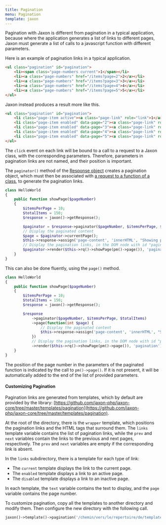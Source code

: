 ```yaml
---
title: Pagination
menu: Pagination
template: jaxon
---
```


Pagination with Jaxon is different from pagination in a typical application, because where the application generates a list of links to different pages, Jaxon must generate a list of calls to a javascript function with different parameters.

Here is an example of pagination links in a typical application.

```html
<ul class="pagination" id="pagination">
    <li><span class="page-numbers current">1</span></li>
    <li><a class="page-numbers" href="/items?page=2">2</a></li>
    <li><a class="page-numbers" href="/items?page=3">3</a></li>
    <li><a class="page-numbers" href="/items?page=4">4</a></li>
    <li><a class="page-numbers" href="/items?page=5">5</a></li>
</ul>
```

Jaxon instead produces a result more like this.

```html
<ul class="pagination" id="pagination">
    <li class="page-item active"><a class="page-link" role="link">1</a></li>
    <li class="page-item enabled" data-page="2"><a class="page-link" role="link">5</a></li>
    <li class="page-item enabled" data-page="3"><a class="page-link" role="link">5</a></li>
    <li class="page-item enabled" data-page="4"><a class="page-link" role="link">5</a></li>
    <li class="page-item enabled" data-page="5"><a class="page-link" role="link">5</a></li>
</ul>
```

The `click` event on each link will be bound to a call to a request to a Jaxon class, with the corresponding parameters.
Therefore, parameters in pagination links are not named, and their position is important.

The `paginator()` method of the [Response object](../responses.html) creates a pagination object, which must then be associated with [a request to a function of a class](../../call-factory/functions.html), to generate the pagination links.

```php
class HelloWorld
{
    public function showPage($pageNumber)
    {
        $itemsPerPage = 10;
        $totalItems = 150;
        $response = jaxon()->getResponse();

        $paginator = $response->paginator($pageNumber, $itemsPerPage, $totalItems);
        // Display the paginated content
        $page = $paginator->currentPage();
        $this->response->assign('page-content', 'innerHTML', "Showing page number $page");
        // Display the pagination links, in the DOM node with id "pagination"
        $paginator->render($this->rq()->showPage(pm()->page()), 'pagination');
    }
}
```

This can also be done fluently, using the `page()` method.

```php
class HelloWorld
{
    public function showPage($pageNumber)
    {
        $itemsPerPage = 10;
        $totalItems = 150;
        $response = jaxon()->getResponse();

        $response
            ->paginator($pageNumber, $itemsPerPage, $totalItems)
            ->page(function(int $page) {
                // Display the paginated content
                $this->response->assign('page-content', 'innerHTML', "Showing page number $page");
            })
            // Display the pagination links, in the DOM node with id "pagination"
            ->render($this->rq()->showPage(pm()->page()), 'pagination');
    }
}
```

The position of the page number in the parameters of the paginated function is indicated by the call to `pm()->page()`. If it is not present, it will be automatically added to the end of the list of provided parameters.

#### Customizing Pagination

Pagination links are generated from templates, which by default are provided by the library: [https://github.com/jaxon-php/jaxon-core/tree/master/templates/pagination](https://github.com/jaxon-php/jaxon-core/tree/master/templates/pagination).

At the root of the directory, there is the `wrapper` template, which positions the pagination links and the HTML tags that surround them.
The `links` template variable contains the list of pagination links, while the `prev` and `next` variables contain the links to the previous and next pages, respectively.
The `prev` and `next` variables are empty if the corresponding link is absent.

In the `links` subdirectory, there is a template for each type of link:

- The `current` template displays the link to the current page.
- The `enabled` template displays a link to an active page.
- The `disabled` template displays a link to an inactive page.

In each template, the `text` variable contains the text to display, and the `page` variable contains the page number.

To customize pagination, copy all the templates to another directory and modify them.
Then configure the new directory with the following call.

```php
jaxon()->template()->pagination('/chemin/vers/le/repertoire/de/template');
```
